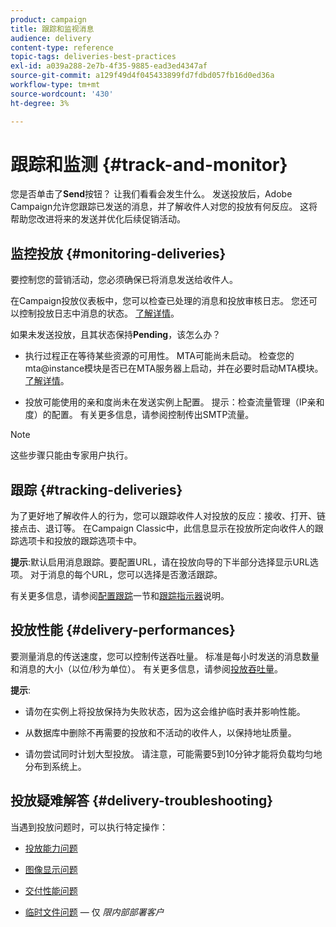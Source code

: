 ```yaml
---
product: campaign
title: 跟踪和监视消息
audience: delivery
content-type: reference
topic-tags: deliveries-best-practices
exl-id: a039a288-2e7b-4f35-9885-ead3ed4347af
source-git-commit: a129f49d4f045433899fd7fdbd057fb16d0ed36a
workflow-type: tm+mt
source-wordcount: '430'
ht-degree: 3%

---
```


# 跟踪和监测 {#track-and-monitor}

您是否单击了&#x200B;**Send**&#x200B;按钮？ 让我们看看会发生什么。 发送投放后，Adobe Campaign允许您跟踪已发送的消息，并了解收件人对您的投放有何反应。 这将帮助您改进将来的发送并优化后续促销活动。

## 监控投放 {#monitoring-deliveries}

要控制您的营销活动，您必须确保已将消息发送给收件人。

在Campaign投放仪表板中，您可以检查已处理的消息和投放审核日志。
您还可以控制投放日志中消息的状态。 [了解详情](about-delivery-monitoring.md)。

如果未发送投放，且其状态保持&#x200B;**Pending**，该怎么办？

* 执行过程正在等待某些资源的可用性。 MTA可能尚未启动。
检查您的mta@instance模块是否已在MTA服务器上启动，并在必要时启动MTA模块。 [了解详情](../../production/using/administration.md)。

* 投放可能使用的亲和度尚未在发送实例上配置。
提示：检查流量管理（IP亲和度）的配置。 有关更多信息，请参阅控制传出SMTP流量。

>[!NOTE]
>
>这些步骤只能由专家用户执行。

## 跟踪 {#tracking-deliveries}

为了更好地了解收件人的行为，您可以跟踪收件人对投放的反应：接收、打开、链接点击、退订等。 在Campaign Classic中，此信息显示在投放所定向收件人的跟踪选项卡和投放的跟踪选项卡中。

**提示**:默认启用消息跟踪。要配置URL，请在投放向导的下半部分选择显示URL选项。 对于消息的每个URL，您可以选择是否激活跟踪。

有关更多信息，请参阅[配置跟踪](how-to-configure-tracked-links.md)一节和[跟踪指示器](../../reporting/using/delivery-reports.md#tracking-indicators)说明。

## 投放性能 {#delivery-performances}

要测量消息的传送速度，您可以控制传送吞吐量。 标准是每小时发送的消息数量和消息的大小（以位/秒为单位）。 有关更多信息，请参阅[投放吞吐量](../../reporting/using/global-reports.md#delivery-throughput)。

**提示**:

* 请勿在实例上将投放保持为失败状态，因为这会维护临时表并影响性能。

* 从数据库中删除不再需要的投放和不活动的收件人，以保持地址质量。

* 请勿尝试同时计划大型投放。 请注意，可能需要5到10分钟才能将负载均匀地分布到系统上。

## 投放疑难解答 {#delivery-troubleshooting}

当遇到投放问题时，可以执行特定操作：

* [投放能力问题](../../production/using/performance-and-throughput-issues.md#deliverability_issues)

* [图像显示问题](../../production/using/image-display-issues.md)

* [交付性能问题](delivery-performances.md)

* [临时文件问题](../../production/using/temporary-files.md)  — 仅 *限内部部署客户*
